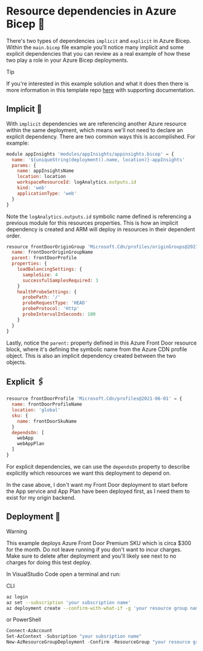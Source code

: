 # Resource dependencies in Azure Bicep 🦾

There's two types of dependencies `implicit` and `explicit` in Azure Bicep. Within the `main.bicep` file example you'll notice many implicit and some explicit dependencies that you can review as a real example of how these two play a role in your Azure Bicep deployments.

> [!TIP]
> If you're interested in this example solution and what it does then there is more information in this template repo [here](https://github.com/riosengineer/bicep-quickstart-frontdoor-private-endpoint-appservice) with supporting documentation.

## Implicit 🔗

With `implicit` dependencies we are referencing another Azure resource within the same deployment, which means we'll not need to declare an explicit dependency. There are two common ways this is accomplished. For example:

```javascript
module appInsights 'modules/appInsights/appinsights.bicep' = {
  name: '${uniqueString(deployment().name, location)}-appInsights'
  params: {
    name: appInsightsName
    location: location
    workspaceResourceId: logAnalytics.outputs.id
    kind: 'web'
    applicationType: 'web'
  }
}
```

Note the `logAnalytics.outputs.id` symbolic name defined is referencing a previous module for this resources properties. This is how an implicit dependency is created and ARM will deploy in resources in their dependent order.

```javascript
resource frontDoorOriginGroup 'Microsoft.Cdn/profiles/originGroups@2021-06-01' = {
  name: frontDoorOriginGroupName
  parent: frontDoorProfile
  properties: {
    loadBalancingSettings: {
      sampleSize: 4
      successfulSamplesRequired: 3
    }
    healthProbeSettings: {
      probePath: '/'
      probeRequestType: 'HEAD'
      probeProtocol: 'Http'
      probeIntervalInSeconds: 100
    }
  }
}
```

Lastly, notice the `parent:` property defined in this Azure Front Door resource block, where it's defining the symbolic name from the Azure CDN profile object. This is also an implicit dependency created between the two objects.

## Explicit 🖇️

```javascript
resource frontDoorProfile 'Microsoft.Cdn/profiles@2021-06-01' = {
  name: frontDoorProfileName
  location: 'global'
  sku: {
    name: frontDoorSkuName
  }
  dependsOn: [
    webApp
    webAppPlan
  ]
}
```

For explicit dependencies, we can use the `dependsOn` property to describe explicitly which resources we want this deployment to depend on.

In the case above, I don't want my Front Door deployment to start before the App service and App Plan have been deployed first, as I need them to exist for my origin backend.

## Deployment 🚀

> [!WARNING]  
> This example deploys Azure Front Door Premium SKU which is circa $300 for the month. Do not leave running if you don't want to incur charges. Make sure to delete after deployment and you'll likely see next to no charges for doing this test deploy.

In VisualStudio Code open a terminal and run:

CLI

```bash
az login
az set --subscription 'your subscription name'
az deployment create --confirm-with-what-if -g 'your resource group name' -f .\main.bicep 
```

or PowerShell

```powershell
Connect-AzAccount
Set-AzContext -Subsription "your subsription name"
New-AzResourceGroupDeployment -Confirm -ResourceGroup "your resource group name" -TemplateFile "main.bicep"
```
